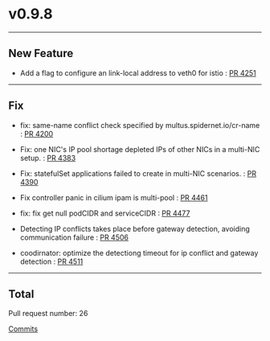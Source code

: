 
# v0.9.8

***

## New Feature

* Add a flag to configure an link-local address to veth0 for istio : [PR 4251](https://github.com/spidernet-io/spiderpool/pull/4251)



***

## Fix

* fix: same-name conflict check specified by multus.spidernet.io/cr-name : [PR 4200](https://github.com/spidernet-io/spiderpool/pull/4200)

* Fix:  one NIC's IP pool shortage depleted IPs of other NICs in a multi-NIC setup. : [PR 4383](https://github.com/spidernet-io/spiderpool/pull/4383)

* Fix: statefulSet applications failed to create in multi-NIC scenarios. : [PR 4390](https://github.com/spidernet-io/spiderpool/pull/4390)

* Fix controller panic in cilium ipam is multi-pool : [PR 4461](https://github.com/spidernet-io/spiderpool/pull/4461)

* fix: fix get null podCIDR and serviceCIDR : [PR 4477](https://github.com/spidernet-io/spiderpool/pull/4477)

* Detecting IP conflicts takes place before gateway detection, avoiding communication failure : [PR 4506](https://github.com/spidernet-io/spiderpool/pull/4506)

* coodirnator: optimize the detectiong timeout for ip conflict and gateway detection : [PR 4511](https://github.com/spidernet-io/spiderpool/pull/4511)



***

## Total 

Pull request number: 26

[ Commits ](https://github.com/spidernet-io/spiderpool/compare/v0.9.7...v0.9.8)

